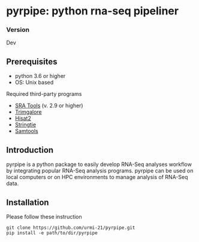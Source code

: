 # pyrpipe: python rna-seq pipeliner

### Version
Dev

## Prerequisites
* python 3.6 or higher
* OS: Unix based

Required third-party programs

* [SRA Tools](https://github.com/ncbi/sra-tools) (v. 2.9 or higher)
* [Trimgalore](https://github.com/FelixKrueger/TrimGalore)
* [Hisat2](https://ccb.jhu.edu/software/hisat2/index.shtml)
* [Stringtie](https://github.com/gpertea/stringtie)
* [Samtools](https://github.com/samtools/samtools)


## Introduction
pyrpipe is a python package to easily develop RNA-Seq analyses workflow by integrating popular RNA-Seq analysis programs.
pyrpipe can be used on local computers or on HPC environments to manage analysis of RNA-Seq data.



## Installation
Please follow these instruction 
```
git clone https://github.com/urmi-21/pyrpipe.git
pip install -e path/to/dir/pyrpipe
```
